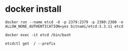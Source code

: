 # docker install

```
docker run --name etcd -d -p 2379:2379 -p 2380:2380 -e ALLOW_NONE_AUTHENTICATION=yes bitnami/etcd:3.3.11 etcd 
```
```
docker exec -it etcd /bin/bash
```
```
etcdctl get  / --prefix 
```


